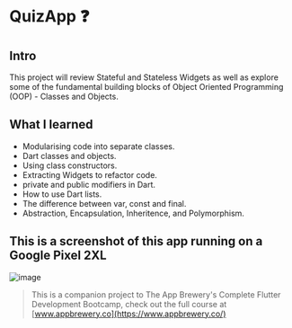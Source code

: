 


# QuizApp ❓

## Intro

This project will review Stateful and Stateless Widgets as well as explore some of the fundamental building blocks of Object Oriented Programming (OOP) - Classes and Objects. 

## What I learned

- Modularising code into separate classes.
- Dart classes and objects.
- Using class constructors.
- Extracting Widgets to refactor code.
- private and public modifiers in Dart.
- How to use Dart lists.
- The difference between var, const and final.
- Abstraction, Encapsulation, Inheritence, and Polymorphism. 

## This is a screenshot of this app running on a Google Pixel 2XL

![image](https://user-images.githubusercontent.com/57054770/85351487-e0bf0100-b4d1-11ea-9cf7-639bb3c588ad.png)

>This is a companion project to The App Brewery's Complete Flutter Development Bootcamp, check out the full course at [www.appbrewery.co](https://www.appbrewery.co/)
